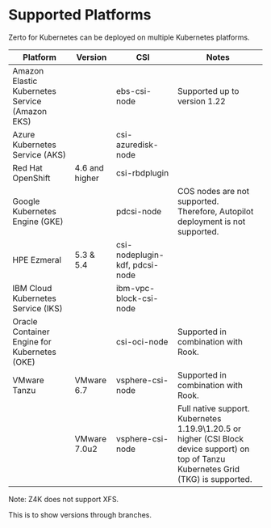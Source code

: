 # Supported Platforms

Zerto for Kubernetes can be deployed on multiple Kubernetes platforms.

| Platform                             | Version  |  CSI| Notes |
| ------------------------------------ |--|--- |--- |
| Amazon Elastic Kubernetes Service (Amazon EKS)|  | ebs-csi-node | Supported up to version 1.22  |
| Azure Kubernetes Service (AKS)|   |  csi-azuredisk-node   |  |
| Red Hat OpenShift | 4.6 and higher  |csi-rbdplugin  |  |
| Google Kubernetes Engine (GKE)|   | pdcsi-node | COS nodes are not supported. Therefore, Autopilot deployment is not supported.|  |
| HPE Ezmeral | 5.3 & 5.4 |csi-nodeplugin-kdf, pdcsi-node|  |
| IBM Cloud Kubernetes Service (IKS) |  | ibm-vpc-block-csi-node |   |
| Oracle Container Engine for Kubernetes (OKE) |   |csi-oci-node |Supported in combination with Rook. |
| VMware Tanzu  | VMware 6.7 | vsphere-csi-node |Supported in combination with Rook. |
|   | VMware 7.0u2 |vsphere-csi-node |Full native support. <br> Kubernetes 1.19.9\1.20.5 or higher (CSI Block device support) on top of Tanzu Kubernetes Grid (TKG) is supported.  ||

<span class="Note">Note: Z4K does not support XFS. </span>

This is to show versions through branches.
